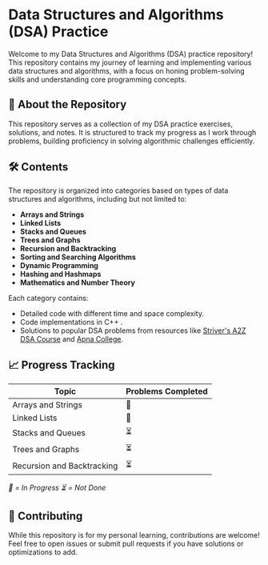 # Data Structures and Algorithms (DSA) Practice

Welcome to my Data Structures and Algorithms (DSA) practice repository! This repository contains my journey of learning and implementing various data structures and algorithms, with a focus on honing problem-solving skills and understanding core programming concepts.

## 📘 About the Repository

This repository serves as a collection of my DSA practice exercises, solutions, and notes. It is structured to track my progress as I work through problems, building proficiency in solving algorithmic challenges efficiently.

## 🛠️ Contents

The repository is organized into categories based on types of data structures and algorithms, including but not limited to:

- **Arrays and Strings**
- **Linked Lists**
- **Stacks and Queues**
- **Trees and Graphs**
- **Recursion and Backtracking**
- **Sorting and Searching Algorithms**
- **Dynamic Programming**
- **Hashing and Hashmaps**
- **Mathematics and Number Theory**

Each category contains:
- Detailed code with different time and space complexity.
- Code implementations in C++ .
- Solutions to popular DSA problems from resources like [Striver's A2Z DSA Course](https://takeuforward.org/strivers-a2z-dsa-course/) and [Apna College](https://www.youtube.com/playlist?list=PLfqMhTWNBTe137I_EPQd34TsgV6IO55pt).

## 📈 Progress Tracking

| Topic                      | Problems Completed |
| -------------------------- | ------------------ |
| Arrays and Strings         | 🔄                  |
| Linked Lists               | 🔄                  |
| Stacks and Queues          | ⏳                  |
| Trees and Graphs           | ⏳                  |
| Recursion and Backtracking | ⏳                  |

*🔄 = In Progress*
*⏳ = Not Done*

## 🤝 Contributing

While this repository is for my personal learning, contributions are welcome! Feel free to open issues or submit pull requests if you have solutions or optimizations to add.